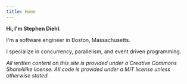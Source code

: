 ```yaml
---
title: Home
---
```


**Hi, I'm Stephen Diehl.**

I'm a software engineer in Boston, Massachusetts.

I specialize in concurrency, parallelism, and event driven programming.

*All written content on this site is provided under a Creative Commons
ShareAlike license. All code is provided under a MIT
license unless otherwise stated.*
